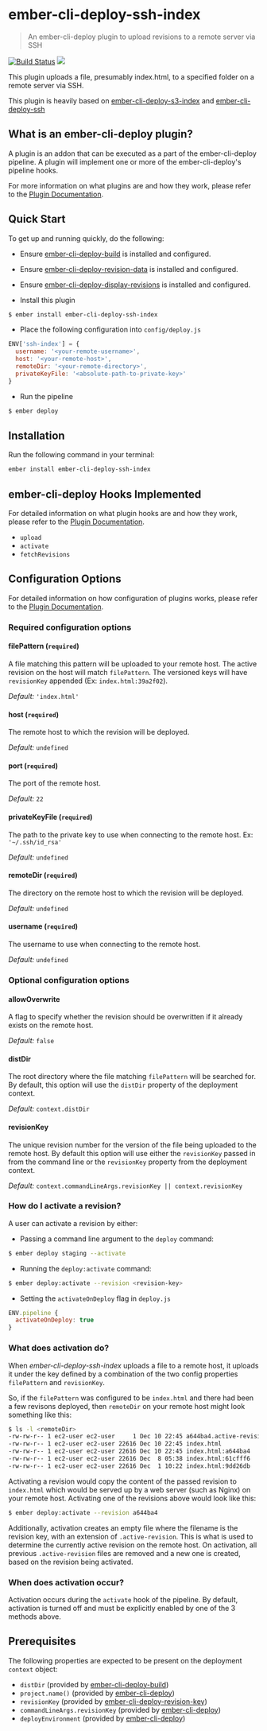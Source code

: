 # ember-cli-deploy-ssh-index

> An ember-cli-deploy plugin to upload revisions to a remote server via SSH

[![Build Status](https://travis-ci.org/green-arrow/ember-cli-deploy-ssh-index.svg?branch=master)](https://travis-ci.org/green-arrow/ember-cli-deploy-ssh-index) [![](https://ember-cli-deploy.github.io/ember-cli-deploy-version-badges/plugins/ember-cli-deploy-ssh-index.svg)](http://ember-cli-deploy.github.io/ember-cli-deploy-version-badges/)

This plugin uploads a file, presumably index.html, to a specified folder on a remote server via SSH.

This plugin is heavily based on [ember-cli-deploy-s3-index](https://github.com/ember-cli-deploy/ember-cli-deploy-s3-index) and [ember-cli-deploy-ssh](https://github.com/eddflrs/ember-cli-deploy-ssh)

## What is an ember-cli-deploy plugin?

A plugin is an addon that can be executed as a part of the ember-cli-deploy pipeline. A plugin will implement one or more of the ember-cli-deploy's pipeline hooks.

For more information on what plugins are and how they work, please refer to the [Plugin Documentation][1].

## Quick Start

To get up and running quickly, do the following:

- Ensure [ember-cli-deploy-build][3] is installed and configured.
- Ensure [ember-cli-deploy-revision-data][4] is installed and configured.
- Ensure [ember-cli-deploy-display-revisions][5] is installed and configured.

- Install this plugin

```bash
$ ember install ember-cli-deploy-ssh-index
```

- Place the following configuration into `config/deploy.js`

```javascript
ENV['ssh-index'] = {
  username: '<your-remote-username>',
  host: '<your-remote-host>',
  remoteDir: '<your-remote-directory>',
  privateKeyFile: '<absolute-path-to-private-key>'
}
```

- Run the pipeline

```bash
$ ember deploy
```

## Installation
Run the following command in your terminal:

```bash
ember install ember-cli-deploy-ssh-index
```

## ember-cli-deploy Hooks Implemented

For detailed information on what plugin hooks are and how they work, please refer to the [Plugin Documentation][1].

- `upload`
- `activate`
- `fetchRevisions`

## Configuration Options

For detailed information on how configuration of plugins works, please refer to the [Plugin Documentation][1].

### Required configuration options

#### filePattern (`required`)

A file matching this pattern will be uploaded to your remote host. The active revision on the host will match `filePattern`. The versioned keys will have `revisionKey` appended (Ex: `index.html:39a2f02`).

*Default:* `'index.html'`

#### host (`required`)

The remote host to which the revision will be deployed.

*Default:* `undefined`

#### port (`required`)

The port of the remote host.

*Default:* `22`

#### privateKeyFile (`required`)

The path to the private key to use when connecting to the remote host.
Ex: `'~/.ssh/id_rsa'`

*Default:* `undefined`

#### remoteDir (`required`)

The directory on the remote host to which the revision will be deployed.

*Default:* `undefined`

#### username (`required`)

The username to use when connecting to the remote host.

*Default:* `undefined`

### Optional configuration options

#### allowOverwrite

A flag to specify whether the revision should be overwritten if it already exists on the remote host.

*Default:* `false`

#### distDir

The root directory where the file matching `filePattern` will be searched for. By default, this option will use the `distDir` property of the deployment context.

*Default:* `context.distDir`

#### revisionKey

The unique revision number for the version of the file being uploaded to the remote host. By default this option will use either the `revisionKey` passed in from the command line or the `revisionKey` property from the deployment context.

*Default:* `context.commandLineArgs.revisionKey || context.revisionKey`

### How do I activate a revision?

A user can activate a revision by either:

- Passing a command line argument to the `deploy` command:

```bash
$ ember deploy staging --activate
```

- Running the `deploy:activate` command:

```bash
$ ember deploy:activate --revision <revision-key>
```

- Setting the `activateOnDeploy` flag in `deploy.js`

```javascript
ENV.pipeline {
  activateOnDeploy: true
}
```

### What does activation do?

When *ember-cli-deploy-ssh-index* uploads a file to a remote host, it uploads it under the key defined by a combination of the two config properties `filePattern` and `revisionKey`.

So, if the `filePattern` was configured to be `index.html` and there had been a few revisons deployed, then `remoteDir` on your remote host might look something like this:

```bash
$ ls -l <remoteDir>
-rw-rw-r-- 1 ec2-user ec2-user     1 Dec 10 22:45 a644ba4.active-revision
-rw-rw-r-- 1 ec2-user ec2-user 22616 Dec 10 22:45 index.html
-rw-rw-r-- 1 ec2-user ec2-user 22616 Dec 10 22:45 index.html:a644ba4
-rw-rw-r-- 1 ec2-user ec2-user 22616 Dec  8 05:38 index.html:61cfff6
-rw-rw-r-- 1 ec2-user ec2-user 22616 Dec  1 10:22 index.html:9dd26db
```

Activating a revision would copy the content of the passed revision to `index.html` which would be served up by a web server (such as Nginx) on your remote host. Activating one of the revisions above would look like this:

```bash
$ ember deploy:activate --revision a644ba4
```

Additionally, activation creates an empty file where the filename is the revision key, with an extension of `.active-revision`. This is what is used to determine the currently active revision on the remote host. On activation, all previous `.active-revision` files are removed and a new one is created, based on the revision being activated.

### When does activation occur?

Activation occurs during the `activate` hook of the pipeline. By default, activation is turned off and must be explicitly enabled by one of the 3 methods above.

## Prerequisites

The following properties are expected to be present on the deployment `context` object:

- `distDir`                     (provided by [ember-cli-deploy-build][3])
- `project.name()`              (provided by [ember-cli-deploy][2])
- `revisionKey`                 (provided by [ember-cli-deploy-revision-key][4])
- `commandLineArgs.revisionKey` (provided by [ember-cli-deploy][2])
- `deployEnvironment`           (provided by [ember-cli-deploy][2])

[1]: http://ember-cli.github.io/ember-cli-deploy/plugins "Plugin Documentation"
[2]: https://github.com/ember-cli/ember-cli-deploy "ember-cli-deploy"
[3]: https://github.com/ember-cli-deploy/ember-cli-deploy-build "ember-cli-deploy-build"
[4]: https://github.com/ember-cli-deploy/ember-cli-deploy-revision-data "ember-cli-deploy-revision-data"
[5]: https://github.com/ember-cli-deploy/ember-cli-deploy-display-revisions "ember-cli-deploy-display-revisions"
